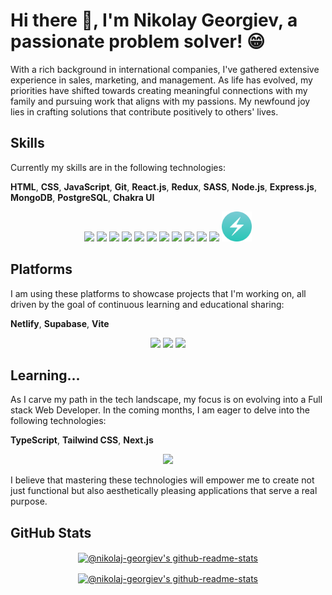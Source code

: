 # Hi there 👋, I'm Nikolay Georgiev, a passionate problem solver! 😁

With a rich background in international companies, I've gathered extensive experience in sales, marketing, and management. As life has evolved, my priorities have shifted towards creating meaningful connections with my family and pursuing work that aligns with my passions. My newfound joy lies in crafting solutions that contribute positively to others' lives.


## Skills
Currently my skills are in the following technologies:

**HTML**, **CSS**, **JavaScript**, **Git**, **React.js**, **Redux**, **SASS**, **Node.js**, **Express.js**, **MongoDB**, **PostgreSQL**, **Chakra UI**
<p align="center">
  <a href="https://developer.mozilla.org/en-US/docs/Web/HTML" target="_blank"><img src="https://skillicons.dev/icons?i=html&theme=dark&perline=9" /></a>
  <a href="https://css-tricks.com/" target="_blank"><img src="https://skillicons.dev/icons?i=css&theme=dark" /></a>
  <a href="https://developer.mozilla.org/en-US/docs/Web/JavaScript" target="_blank"><img src="https://skillicons.dev/icons?i=js&theme=dark" /></a>
  <a href="https://git-scm.com/" target="_blank"><img src="https://skillicons.dev/icons?i=git&theme=dark" /></a>
  <a href="https://react.dev/" target="_blank"><img src="https://skillicons.dev/icons?i=react&theme=dark" /></a>
  <a href="https://redux-toolkit.js.org/" target="_blank"><img src="https://skillicons.dev/icons?i=redux&theme=dark" /></a>
  <a href="https://sass-lang.com/" target="_blank"><img src="https://skillicons.dev/icons?i=sass&theme=dark" /></a>
  <a href="https://nodejs.org/en" target="_blank"><img src="https://skillicons.dev/icons?i=nodejs&theme=dark" /></a>
  <a href="https://expressjs.com/" target="_blank"><img src="https://skillicons.dev/icons?i=express&theme=dark" /></a>
  <a href="https://www.mongodb.com/" target="_blank"><img src="https://skillicons.dev/icons?i=mongo&theme=dark" /></a>
  <a href="https://www.postgresql.org/" target="_blank"><img src="https://skillicons.dev/icons?i=postgres&theme=dark" /></a>
  <a href="https://chakra-ui.com/" target="_blank"><img src="https://raw.githubusercontent.com/chakra-ui/chakra-ui/main/media/logomark-colored.svg" alt="Chakra UI Logo" width="48" height="48"/></a>





  
</p>

## Platforms
I am using these platforms to showcase projects that I'm working on, all driven by the goal of continuous learning and educational sharing:

**Netlify**, **Supabase**, **Vite**
<p align="center">
  <a href="https://www.netlify.com" target="_blank"><img src="https://skillicons.dev/icons?i=netlify&theme=dark&perline=3" /></a>
  <a href="https://supabase.com" target="_blank"><img src="https://skillicons.dev/icons?i=supabase&theme=dark&perline=3" /></a>
  <a href="https://vitejs.dev" target="_blank"><img src="https://skillicons.dev/icons?i=vite&theme=dark&perline=3" /></a>
</p>

## Learning...
As I carve my path in the tech landscape, my focus is on evolving into a Full stack Web Developer. In the coming months, I am eager to delve into the following technologies:

**TypeScript**, **Tailwind CSS**, **Next.js**
<p align="center">
  <a href="https://skillicons.dev">
    <img src="https://skillicons.dev/icons?i=ts,tailwind,nextjs&theme=dark&perline=4" />
  </a>
</p>

I believe that mastering these technologies will empower me to create not just functional but also aesthetically pleasing applications that serve a real purpose.

## GitHub Stats
<p align="center">
<!-- <a href="https://github.com/nikolaj-georgiev?tab=repositories"><img align="center"  width="48%" src="https://github-readme-streak-stats.herokuapp.com?user=nikolaj-georgiev&theme=gotham&show_icons=true&count_private=true&hide_border=true&date_format=M%20j%5B%2C%20Y%5D" alt="@nikolaj-georgiev's github-readme-stats"/></a> -->
<a href="https://github.com/nikolaj-georgiev?tab=repositories"><img align="center" width="48%" src="https://github-readme-stats-one-bice.vercel.app/api?username=nikolaj-georgiev&theme=gotham&show_icons=true&count_private=true&hide_border=true&role=OWNER,ORGANIZATION_MEMBER,COLLABORATOR"  alt="@nikolaj-georgiev's github-readme-stats"/></a>
</p>
<p align="center">
<a href="https://github.com/nikolaj-georgiev?tab=repositories"><img align="center" width="50%" src="https://github-readme-stats.vercel.app/api/top-langs/?username=nikolaj-georgiev&layout=compact&theme=gotham&hide_border=true" alt="@nikolaj-georgiev's github-readme-stats"/></a>
</p>

<!--
**NGNikolay/NGNikolay** is a ✨ _special_ ✨ repository because its `README.md` (this file) appears on your GitHub profile.

Here are some ideas to get you started:

- 🔭 I’m currently working on ...
- 🌱 I’m currently learning front-end developement
- 👯 I’m looking to collaborate on ...
- 🤔 I’m looking for help with ...
- 💬 Ask me about ...
- 📫 How to reach me: ...
- 😄 Pronouns: ...
- ⚡ Fun fact: ...
-->
